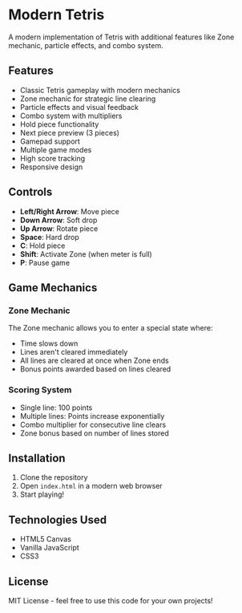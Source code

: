 # Modern Tetris

A modern implementation of Tetris with additional features like Zone mechanic, particle effects, and combo system.

## Features

- Classic Tetris gameplay with modern mechanics
- Zone mechanic for strategic line clearing
- Particle effects and visual feedback
- Combo system with multipliers
- Hold piece functionality
- Next piece preview (3 pieces)
- Gamepad support
- Multiple game modes
- High score tracking
- Responsive design

## Controls

- **Left/Right Arrow**: Move piece
- **Down Arrow**: Soft drop
- **Up Arrow**: Rotate piece
- **Space**: Hard drop
- **C**: Hold piece
- **Shift**: Activate Zone (when meter is full)
- **P**: Pause game

## Game Mechanics

### Zone Mechanic
The Zone mechanic allows you to enter a special state where:
- Time slows down
- Lines aren't cleared immediately
- All lines are cleared at once when Zone ends
- Bonus points awarded based on lines cleared

### Scoring System
- Single line: 100 points
- Multiple lines: Points increase exponentially
- Combo multiplier for consecutive line clears
- Zone bonus based on number of lines stored

## Installation

1. Clone the repository
2. Open `index.html` in a modern web browser
3. Start playing!

## Technologies Used

- HTML5 Canvas
- Vanilla JavaScript
- CSS3

## License

MIT License - feel free to use this code for your own projects! 